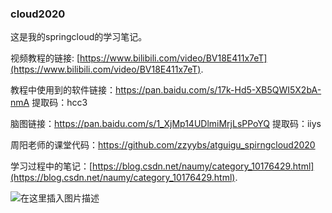 ### cloud2020
这是我的springcloud的学习笔记。

视频教程的链接: [https://www.bilibili.com/video/BV18E411x7eT](https://www.bilibili.com/video/BV18E411x7eT).

教程中使用到的软件链接：https://pan.baidu.com/s/17k-Hd5-XB5QWI5X2bA-nmA 
提取码：hcc3

脑图链接：https://pan.baidu.com/s/1_XjMp14UDlmiMrjLsPPoYQ 
提取码：iiys

周阳老师的课堂代码：https://github.com/zzyybs/atguigu_spirngcloud2020



学习过程中的笔记：[https://blog.csdn.net/naumy/category_10176429.html](https://blog.csdn.net/naumy/category_10176429.html).

![在这里插入图片描述](https://images.gitee.com/uploads/images/2020/0714/235344_147c3046_7347710.png)
